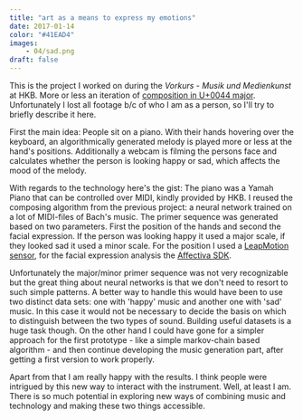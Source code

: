 ```yaml
---
title: "art as a means to express my emotions"
date: 2017-01-14
color: "#41EAD4"
images: 
    - 04/sad.png
draft: false
---
```


This is the project I worked on during the *Vorkurs - Musik und Medienkunst* at HKB. More or less an iteration of [composition in U+0044 major](../02). Unfortunately I lost all footage b/c of who I am as a person, so I'll try to briefly describe it here. 

First the main idea: People sit on a piano. With their hands hovering over the keyboard, an algorithmically generated melody is played more or less at the hand's positions. Additionally a webcam is filming the persons face and calculates whether the person is looking happy or sad, which affects the mood of the melody.

With regards to the technology here's the gist: The piano was a Yamah Piano that can be controlled over MIDI, kindly provided by HKB. I reused the composing algorithm from the previous project: a neural network trained on a lot of MIDI-files of Bach's music. The primer sequence was generated based on two parameters. First the position of the hands and second the facial expression. If the person was looking happy it used a major scale, if they looked sad it used a minor scale. For the position I used a [LeapMotion sensor](https://www.leapmotion.com/), for the facial expression analysis the [Affectiva SDK](https://www.affectiva.com/). 

Unfortunately the major/minor primer sequence was not very recognizable but the great thing about neural networks is that we don't need to resort to such simple patterns. A better way to handle this would have been to use two distinct data sets: one with 'happy' music and another one with 'sad' music. In this case it would not be necessary to decide the basis on which to distinguish between the two types of sound. Building useful datasets is a huge task though. On the other hand I could have gone for a simpler approach for the first prototype - like a simple markov-chain based algorithm - and then continue developing the music generation part, after getting a first version to work properly.

Apart from that I am really happy with the results. I think people were intrigued by this new way to interact with the instrument. Well, at least I am. There is so much potential in exploring new ways of combining music and technology and making these two things accessible.